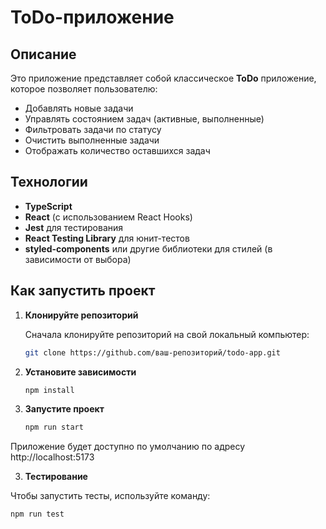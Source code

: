 # ToDo-приложение

## Описание

Это приложение представляет собой классическое **ToDo** приложение, которое позволяет пользователю:

- Добавлять новые задачи
- Управлять состоянием задач (активные, выполненные)
- Фильтровать задачи по статусу
- Очистить выполненные задачи
- Отображать количество оставшихся задач

## Технологии

- **TypeScript**
- **React** (с использованием React Hooks)
- **Jest** для тестирования
- **React Testing Library** для юнит-тестов
- **styled-components** или другие библиотеки для стилей (в зависимости от выбора)

## Как запустить проект

1. **Клонируйте репозиторий**

   Сначала клонируйте репозиторий на свой локальный компьютер:

   ```bash
   git clone https://github.com/ваш-репозиторий/todo-app.git
   ```

2. **Установите зависимости**

   ```bash
   npm install
   ```

3. **Запустите проект**

   ```bash
   npm run start
   ```
Приложение будет доступно по умолчанию по адресу http://localhost:5173

3. **Тестирование**

Чтобы запустить тесты, используйте команду:

   ```bash
   npm run test
   ```